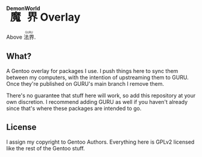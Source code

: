 <h1><ruby>
魔<rp> (</rp><rt>Demon </rt>
界<rt>World</rt><rp>)</rp>
</ruby> Overlay</h1>

Above <ruby>法界<rp> (<rt>GURU</rt><rp>)</rp></ruby>.

## What?

A Gentoo overlay for packages I use. I push things here to sync them between my
computers, with the intention of upstreaming them to GURU. Once they're
published on GURU's main branch I remove them.

There's no guarantee that stuff here will work, so add this repository at your
own discretion. I recommend adding GURU as well if you haven't already since
that's where these packages are intended to go.

## License

I assign my copyright to Gentoo Authors. Everything here is GPLv2 licensed
like the rest of the Gentoo stuff.
